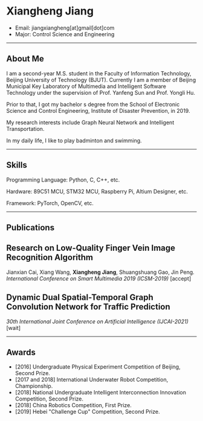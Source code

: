 # Xiangheng Jiang

- Email: jiangxiangheng\[at]gmail\[dot]com
- Major: Control Science and Engineering



***
## About Me

I am a second-year M.S. student in the Faculty of Information Technology, Beijing University of Technology (BJUT). Currently I am a member of Beijing Municipal Key Laboratory of Multimedia and Intelligent Software Technology under the supervision of Prof. Yanfeng Sun and Prof. Yongli Hu.

Prior to that, I got my bachelor s degree from the School of Electronic Science and Control Engineering, Institute of Disaster Prevention, in 2019.

My research interests include Graph Neural Network and Intelligent Transportation.

In my daily life, I like to play badminton and swimming.



***
## Skills

Programming Language: Python, C, C++, etc.

Hardware: 89C51 MCU, STM32 MCU, Raspberry Pi, Altium Designer, etc.

Framework: PyTorch, OpenCV, etc.


***
## Publications

**Research on Low-Quality Finger Vein Image Recognition Algorithm**
-
Jianxian Cai, Xiang Wang, **Xiangheng Jiang**, Shuangshuang Gao, Jin Peng.
_International Conference on Smart Multimedia 2019 (ICSM-2019)_  \[accept]

**Dynamic Dual Spatial-Temporal Graph Convolution Network for Traffic Prediction**
-
_30th International Joint Conference on Artificial Intelligence (IJCAI-2021)_  \[wait]


***
## Awards
- \[2016] Undergraduate Physical Experiment Competition of Beijing, Second Prize.
- \[2017 and 2018] International Underwater Robot Competition, Championship.
- \[2018] National Undergraduate Intelligent Interconnection Innovation Competition, Second Prize.
- \[2018] China Robotics Competition, First Prize.
- \[2019] Hebei "Challenge Cup" Competition, Second Prize.





